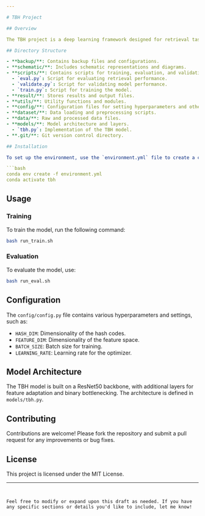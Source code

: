 ```yaml
---

# TBH Project

## Overview

The TBH project is a deep learning framework designed for retrieval tasks, utilizing a hashing-based approach. It leverages a ResNet50 backbone for feature extraction and includes custom layers for feature adaptation and binary bottlenecking.

## Directory Structure

- **backup/**: Contains backup files and configurations.
- **schematic/**: Includes schematic representations and diagrams.
- **scripts/**: Contains scripts for training, evaluation, and validation.
  - `eval.py`: Script for evaluating retrieval performance.
  - `validate.py`: Script for validating model performance.
  - `train.py`: Script for training the model.
- **result/**: Stores results and output files.
- **utils/**: Utility functions and modules.
- **config/**: Configuration files for setting hyperparameters and other settings.
- **dataset/**: Data loading and preprocessing scripts.
- **data/**: Raw and processed data files.
- **models/**: Model architecture and layers.
  - `tbh.py`: Implementation of the TBH model.
- **.git/**: Git version control directory.

## Installation

To set up the environment, use the `environment.yml` file to create a conda environment:

```bash
conda env create -f environment.yml
conda activate tbh
```

## Usage

### Training

To train the model, run the following command:

```bash
bash run_train.sh
```

### Evaluation

To evaluate the model, use:

```bash
bash run_eval.sh
```

## Configuration

The `config/config.py` file contains various hyperparameters and settings, such as:

- `HASH_DIM`: Dimensionality of the hash codes.
- `FEATURE_DIM`: Dimensionality of the feature space.
- `BATCH_SIZE`: Batch size for training.
- `LEARNING_RATE`: Learning rate for the optimizer.

## Model Architecture

The TBH model is built on a ResNet50 backbone, with additional layers for feature adaptation and binary bottlenecking. The architecture is defined in `models/tbh.py`.

## Contributing

Contributions are welcome! Please fork the repository and submit a pull request for any improvements or bug fixes.

## License

This project is licensed under the MIT License.

---
```


Feel free to modify or expand upon this draft as needed. If you have any specific sections or details you'd like to include, let me know!
